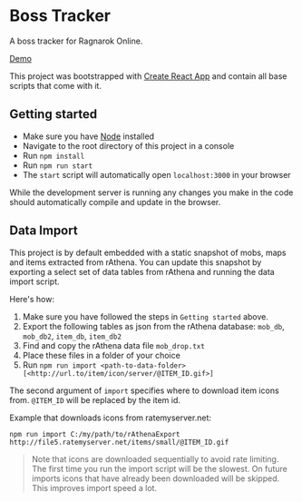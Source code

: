 # Boss Tracker

A boss tracker for Ragnarok Online. 

[Demo](https://kasper573.github.io/ragnarok-boss-tracker/)

This project was bootstrapped with [Create React App](https://github.com/facebook/create-react-app) and contain all base scripts that come with it. 

## Getting started

- Make sure you have [Node](https://nodejs.org/) installed
- Navigate to the root directory of this project in a console
- Run `npm install`
- Run `npm run start`
- The `start` script will automatically open `localhost:3000` in your browser

While the development server is running any changes you make in the code should automatically compile and update in the browser.

## Data Import
This project is by default embedded with a static snapshot of mobs, maps and items extracted from rAthena. You can update this snapshot by exporting a select set of data tables from rAthena and running the data import script.

Here's how:

1. Make sure you have followed the steps in `Getting started` above.
2. Export the following tables as json from the rAthena database: `mob_db`, `mob_db2`, `item_db`, `item_db2`
3. Find and copy the rAthena data file `mob_drop.txt`
4. Place these files in a folder of your choice
5. Run `npm run import <path-to-data-folder> [<http://url.to/item/icon/server/@ITEM_ID.gif>]`

The second argument of `import` specifies where to download item icons from. `@ITEM_ID` will be replaced by the item id.

Example that downloads icons from ratemyserver.net:

`npm run import C:/my/path/to/rAthenaExport http://file5.ratemyserver.net/items/small/@ITEM_ID.gif`

> Note that icons are downloaded sequentially to avoid rate limiting. The first time you run the import script will be the slowest. On future imports icons that have already been downloaded will be skipped. This improves import speed a lot.
